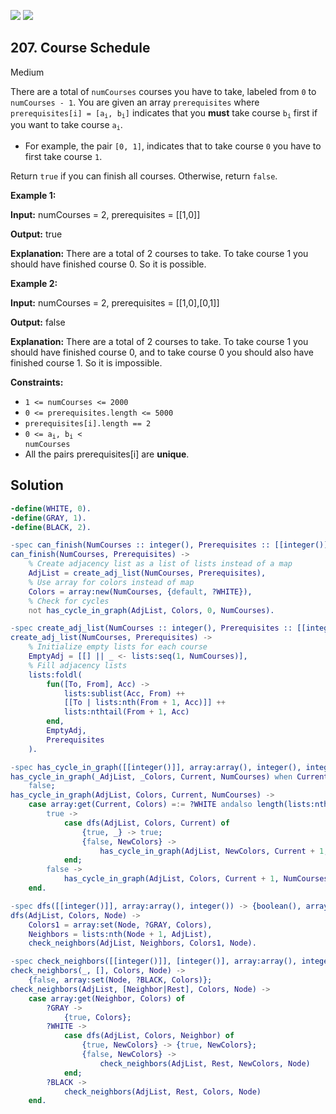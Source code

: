 [![](https://img.shields.io/github/stars/javadev/LeetCode-in-All?label=Stars&style=flat-square)](https://github.com/javadev/LeetCode-in-All)
[![](https://img.shields.io/github/forks/javadev/LeetCode-in-All?label=Fork%20me%20on%20GitHub%20&style=flat-square)](https://github.com/javadev/LeetCode-in-All/fork)

## 207\. Course Schedule

Medium

There are a total of `numCourses` courses you have to take, labeled from `0` to `numCourses - 1`. You are given an array `prerequisites` where <code>prerequisites[i] = [a<sub>i</sub>, b<sub>i</sub>]</code> indicates that you **must** take course <code>b<sub>i</sub></code> first if you want to take course <code>a<sub>i</sub></code>.

*   For example, the pair `[0, 1]`, indicates that to take course `0` you have to first take course `1`.

Return `true` if you can finish all courses. Otherwise, return `false`.

**Example 1:**

**Input:** numCourses = 2, prerequisites = \[\[1,0]]

**Output:** true

**Explanation:** There are a total of 2 courses to take. To take course 1 you should have finished course 0. So it is possible.

**Example 2:**

**Input:** numCourses = 2, prerequisites = \[\[1,0],[0,1]]

**Output:** false

**Explanation:** There are a total of 2 courses to take. To take course 1 you should have finished course 0, and to take course 0 you should also have finished course 1. So it is impossible.

**Constraints:**

*   `1 <= numCourses <= 2000`
*   `0 <= prerequisites.length <= 5000`
*   `prerequisites[i].length == 2`
*   <code>0 <= a<sub>i</sub>, b<sub>i</sub> < numCourses</code>
*   All the pairs prerequisites[i] are **unique**.

## Solution

```erlang
-define(WHITE, 0).
-define(GRAY, 1).
-define(BLACK, 2).

-spec can_finish(NumCourses :: integer(), Prerequisites :: [[integer()]]) -> boolean().
can_finish(NumCourses, Prerequisites) ->
    % Create adjacency list as a list of lists instead of a map
    AdjList = create_adj_list(NumCourses, Prerequisites),
    % Use array for colors instead of map
    Colors = array:new(NumCourses, {default, ?WHITE}),
    % Check for cycles
    not has_cycle_in_graph(AdjList, Colors, 0, NumCourses).

-spec create_adj_list(NumCourses :: integer(), Prerequisites :: [[integer()]]) -> [[integer()]].
create_adj_list(NumCourses, Prerequisites) ->
    % Initialize empty lists for each course
    EmptyAdj = [[] || _ <- lists:seq(1, NumCourses)],
    % Fill adjacency lists
    lists:foldl(
        fun([To, From], Acc) ->
            lists:sublist(Acc, From) ++ 
            [[To | lists:nth(From + 1, Acc)]] ++ 
            lists:nthtail(From + 1, Acc)
        end,
        EmptyAdj,
        Prerequisites
    ).

-spec has_cycle_in_graph([[integer()]], array:array(), integer(), integer()) -> boolean().
has_cycle_in_graph(_AdjList, _Colors, Current, NumCourses) when Current >= NumCourses ->
    false;
has_cycle_in_graph(AdjList, Colors, Current, NumCourses) ->
    case array:get(Current, Colors) =:= ?WHITE andalso length(lists:nth(Current + 1, AdjList)) > 0 of
        true ->
            case dfs(AdjList, Colors, Current) of
                {true, _} -> true;
                {false, NewColors} ->
                    has_cycle_in_graph(AdjList, NewColors, Current + 1, NumCourses)
            end;
        false ->
            has_cycle_in_graph(AdjList, Colors, Current + 1, NumCourses)
    end.

-spec dfs([[integer()]], array:array(), integer()) -> {boolean(), array:array()}.
dfs(AdjList, Colors, Node) ->
    Colors1 = array:set(Node, ?GRAY, Colors),
    Neighbors = lists:nth(Node + 1, AdjList),
    check_neighbors(AdjList, Neighbors, Colors1, Node).

-spec check_neighbors([[integer()]], [integer()], array:array(), integer()) -> {boolean(), array:array()}.
check_neighbors(_, [], Colors, Node) ->
    {false, array:set(Node, ?BLACK, Colors)};
check_neighbors(AdjList, [Neighbor|Rest], Colors, Node) ->
    case array:get(Neighbor, Colors) of
        ?GRAY ->
            {true, Colors};
        ?WHITE ->
            case dfs(AdjList, Colors, Neighbor) of
                {true, NewColors} -> {true, NewColors};
                {false, NewColors} ->
                    check_neighbors(AdjList, Rest, NewColors, Node)
            end;
        ?BLACK ->
            check_neighbors(AdjList, Rest, Colors, Node)
    end.
```